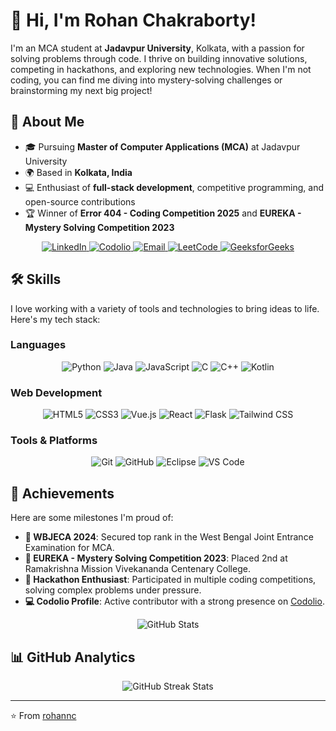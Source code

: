 # 👋 Hi, I'm Rohan Chakraborty!

I'm an MCA student at **Jadavpur University**, Kolkata, with a passion for solving problems through code. I thrive on building innovative solutions, competing in hackathons, and exploring new technologies. When I'm not coding, you can find me diving into mystery-solving challenges or brainstorming my next big project!

## 🚀 About Me

- 🎓 Pursuing **Master of Computer Applications (MCA)** at Jadavpur University
- 🌍 Based in **Kolkata, India**
- 💻 Enthusiast of **full-stack development**, competitive programming, and open-source contributions
- 🏆 Winner of **Error 404 - Coding Competition 2025** and **EUREKA - Mystery Solving Competition 2023**

<div align="center">
  <a href="https://www.linkedin.com/in/rohannc">
    <img src="https://img.shields.io/badge/LinkedIn-0077B5?style=for-the-badge&logo=linkedin&logoColor=white" alt="LinkedIn">
  </a>
  <a href="https://codolio.com/profile/Rohann">
    <img src="https://img.shields.io/badge/Codolio-00C4B4?style=for-the-badge&logo=codolio&logoColor=white" alt="Codolio">
  </a>
  <a href="mailto:rohannc@example.com">
    <img src="https://img.shields.io/badge/Email-D14836?style=for-the-badge&logo=gmail&logoColor=white" alt="Email">
  </a>
  <a href="https://leetcode.com/u/rohanch0108003/">
    <img src="https://img.shields.io/badge/LeetCode-FFA116?style=for-the-badge&logo=leetcode&logoColor=black" alt="LeetCode">
  </a>
  <a href="https://www.geeksforgeeks.org/user/rohannju/">
    <img src="https://img.shields.io/badge/GeeksforGeeks-0F9D58?style=for-the-badge&logo=geeksforgeeks&logoColor=white" alt="GeeksforGeeks">
  </a>
</div>

## 🛠️ Skills

I love working with a variety of tools and technologies to bring ideas to life. Here's my tech stack:

### Languages
<div align="center">
  <img src="https://img.shields.io/badge/Python-3776AB?style=flat-square&logo=python&logoColor=white" alt="Python">
  <img src="https://img.shields.io/badge/Java-ED8B00?style=flat-square&logo=java&logoColor=white" alt="Java">
  <img src="https://img.shields.io/badge/JavaScript-F7DF1E?style=flat-square&logo=javascript&logoColor=black" alt="JavaScript">
  <img src="https://img.shields.io/badge/C-00599C?style=flat-square&logo=c&logoColor=white" alt="C">
  <img src="https://img.shields.io/badge/C++-00599C?style=flat-square&logo=c%2B%2B&logoColor=white" alt="C++">
  <img src="https://img.shields.io/badge/Kotlin-0095D5?style=flat-square&logo=kotlin&logoColor=white" alt="Kotlin">
</div>

### Web Development
<div align="center">
  <img src="https://img.shields.io/badge/HTML5-E34F26?style=flat-square&logo=html5&logoColor=white" alt="HTML5">
  <img src="https://img.shields.io/badge/CSS3-1572B6?style=flat-square&logo=css3&logoColor=white" alt="CSS3">
  <img src="https://img.shields.io/badge/Vue.js-4FC08D?style=flat-square&logo=vue.js&logoColor=white" alt="Vue.js">
  <img src="https://img.shields.io/badge/React-61DAFB?style=flat-square&logo=react&logoColor=black" alt="React">
  <img src="https://img.shields.io/badge/Flask-000000?style=flat-square&logo=flask&logoColor=white" alt="Flask">
  <img src="https://img.shields.io/badge/Tailwind_CSS-38B2AC?style=flat-square&logo=tailwind-css&logoColor=white" alt="Tailwind CSS">
</div>

### Tools & Platforms
<div align="center">
  <img src="https://img.shields.io/badge/Git-F05032?style=flat-square&logo=git&logoColor=white" alt="Git">
  <img src="https://img.shields.io/badge/GitHub-181717?style=flat-square&logo=github&logoColor=white" alt="GitHub">
  <img src="https://img.shields.io/badge/Eclipse-2C2255?style=flat-square&logo=eclipse-ide&logoColor=white" alt="Eclipse">
  <img src="https://img.shields.io/badge/VS_Code-007ACC?style=flat-square&logo=visual-studio-code&logoColor=white" alt="VS Code">
</div>

## 🏅 Achievements

Here are some milestones I'm proud of:

- **🥇 WBJECA 2024**: Secured top rank in the West Bengal Joint Entrance Examination for MCA.
- **🥈 EUREKA - Mystery Solving Competition 2023**: Placed 2nd at Ramakrishna Mission Vivekananda Centenary College.
- **🌟 Hackathon Enthusiast**: Participated in multiple coding competitions, solving complex problems under pressure.
- **💻 Codolio Profile**: Active contributor with a strong presence on [Codolio](https://codolio.com/profile/Rohann).

<div align="center">
  <img src="https://github-readme-stats.vercel.app/api?username=rohannc&show_icons=true&theme=radical" alt="GitHub Stats">
</div>

## 📊 GitHub Analytics

<div align="center">
  <img src="https://github-readme-streak-stats.herokuapp.com/?user=rohannc&theme=radical" alt="GitHub Streak Stats">
</div>

---

⭐️ From [rohannc](https://github.com/rohannc)
